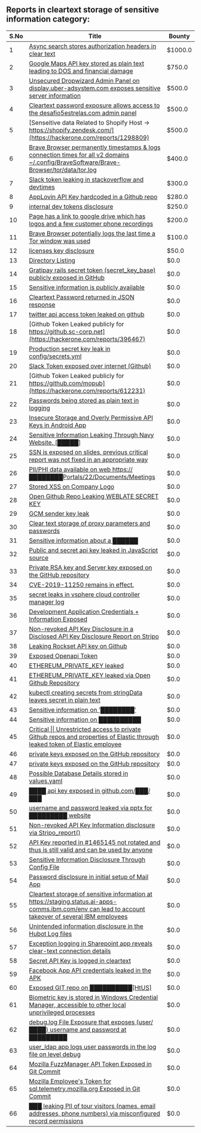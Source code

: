 ## Reports in cleartext storage of sensitive information category:
| S.No | Title | Bounty |
| ---- | ----- | ------ |
| 1 | [Async search stores authorization headers in clear text](https://hackerone.com/reports/1042716) | $1000.0 |
| 2 | [Google  Maps API key stored as plain text leading to DOS and financial damage](https://hackerone.com/reports/1093667) | $750.0 |
| 3 | [Unsecured Dropwizard Admin Panel on display.uber-adsystem.com exposes sensitive server information](https://hackerone.com/reports/651355) | $500.0 |
| 4 | [Cleartext password exposure allows access to the desafio5estrelas.com admin panel](https://hackerone.com/reports/344566) | $500.0 |
| 5 | [Senseitive data Related to Shopify Host -> https://shopify.zendesk.com/](https://hackerone.com/reports/1298809) | $500.0 |
| 6 | [Brave Browser permanently timestamps & logs connection times for all v2 domains ~/.config/BraveSoftware/Brave-Browser/tor/data/tor.log](https://hackerone.com/reports/1249056) | $400.0 |
| 7 | [Slack token leaking in stackoverflow and devtimes ](https://hackerone.com/reports/448849) | $300.0 |
| 8 | [AppLovin API Key hardcoded in a Github repo](https://hackerone.com/reports/674774) | $280.0 |
| 9 | [internal dev tokens disclosure](https://hackerone.com/reports/1940443) | $250.0 |
| 10 | [Page has a link to google drive which has logos and a few customer phone recordings](https://hackerone.com/reports/864712) | $200.0 |
| 11 | [Brave Browser potentially logs the last time a Tor window was used](https://hackerone.com/reports/1024668) | $100.0 |
| 12 | [licenses key disclosure](https://hackerone.com/reports/1079630) | $50.0 |
| 13 | [Directory Listing ](https://hackerone.com/reports/223384) | $0.0 |
| 14 | [Gratipay rails secret token (secret_key_base) publicly exposed in GitHub](https://hackerone.com/reports/262620) | $0.0 |
| 15 | [Sensitive information is publicly available ](https://hackerone.com/reports/282475) | $0.0 |
| 16 | [Cleartext Password returned in JSON response](https://hackerone.com/reports/215083) | $0.0 |
| 17 | [twitter api access token leaked on github ](https://hackerone.com/reports/361089) | $0.0 |
| 18 | [Github Token Leaked publicly for https://github.sc-corp.net](https://hackerone.com/reports/396467) | $0.0 |
| 19 | [Production secret key leak in config/secrets.yml](https://hackerone.com/reports/456997) | $0.0 |
| 20 | [Slack Token exposed over internet (Github)](https://hackerone.com/reports/386614) | $0.0 |
| 21 | [Github Token Leaked publicly for https://github.com/mopub](https://hackerone.com/reports/612231) | $0.0 |
| 22 | [Passwords being stored as plain text in logging](https://hackerone.com/reports/469668) | $0.0 |
| 23 | [Insecure Storage and Overly Permissive  API Keys in Android App](https://hackerone.com/reports/753868) | $0.0 |
| 24 | [Sensitive Information Leaking Through Navy Website. [█████]](https://hackerone.com/reports/812585) | $0.0 |
| 25 | [SSN is exposed on slides, previous critical report was not fixed in an appropriate way](https://hackerone.com/reports/874017) | $0.0 |
| 26 | [PII/PHI data available on web https://████████Portals/22/Documents/Meetings](https://hackerone.com/reports/877598) | $0.0 |
| 27 | [Stored XSS on Company Logo](https://hackerone.com/reports/808167) | $0.0 |
| 28 | [Open Github Repo Leaking WEBLATE SECRET KEY](https://hackerone.com/reports/942146) | $0.0 |
| 29 | [GCM sender key leak](https://hackerone.com/reports/941590) | $0.0 |
| 30 | [Clear text storage of proxy parameters and passwords](https://hackerone.com/reports/685990) | $0.0 |
| 31 | [Sensitive information about a ██████](https://hackerone.com/reports/893970) | $0.0 |
| 32 | [Public and secret api key leaked  in JavaScript source](https://hackerone.com/reports/983331) | $0.0 |
| 33 | [Private RSA key and Server key exposed on the GitHub repository](https://hackerone.com/reports/876751) | $0.0 |
| 34 | [CVE-2019-11250 remains in effect.](https://hackerone.com/reports/952771) | $0.0 |
| 35 | [secret leaks in vsphere cloud controller manager log](https://hackerone.com/reports/966383) | $0.0 |
| 36 | [Development Application Credentials + Information Exposed](https://hackerone.com/reports/1018413) | $0.0 |
| 37 | [Non-revoked API Key Disclosure in a Disclosed API Key Disclosure Report on Stripo](https://hackerone.com/reports/1047125) | $0.0 |
| 38 | [Leaking Rockset API key on Github](https://hackerone.com/reports/1094151) | $0.0 |
| 39 | [Exposed Openapi Token](https://hackerone.com/reports/1132690) | $0.0 |
| 40 | [ETHEREUM_PRIVATE_KEY leaked ](https://hackerone.com/reports/1183269) | $0.0 |
| 41 | [ ETHEREUM_PRIVATE_KEY leaked via Open Github Repository](https://hackerone.com/reports/1133670) | $0.0 |
| 42 | [kubectl creating secrets from stringData leaves secret in plain text](https://hackerone.com/reports/1102064) | $0.0 |
| 43 | [Sensitive information on '████████'](https://hackerone.com/reports/1300591) | $0.0 |
| 44 | [Sensitive information on ██████████](https://hackerone.com/reports/1300589) | $0.0 |
| 45 | [Critical &#124;&#124; Unrestricted access to private Github repos and properties of Elastic through leaked token of Elastic employee](https://hackerone.com/reports/1266188) | $0.0 |
| 46 | [private keys exposed on the GitHub repository](https://hackerone.com/reports/1255869) | $0.0 |
| 47 | [private keys exposed on the GitHub repository](https://hackerone.com/reports/1234531) | $0.0 |
| 48 | [Possible Database Details stored in values.yaml](https://hackerone.com/reports/1199803) | $0.0 |
| 49 | [████ api key exposed in github.com/███/███](https://hackerone.com/reports/1454965) | $0.0 |
| 50 | [username and password leaked via pptx for █████████ website](https://hackerone.com/reports/1512199) | $0.0 |
| 51 | [Non-revoked API Key Information disclosure via Stripo_report()](https://hackerone.com/reports/1613714) | $0.0 |
| 52 | [API Key reported in #1465145 not rotated and thus is still valid and can be used by anyone](https://hackerone.com/reports/1591770) | $0.0 |
| 53 | [Sensitive Information Disclosure Through Config File](https://hackerone.com/reports/1397788) | $0.0 |
| 54 | [Password disclosure in initial setup of Mail App](https://hackerone.com/reports/1561471) | $0.0 |
| 55 | [Cleartext storage of sensitive information at https://staging.status.ai-apps-comms.ibm.com/env can lead to account takeover  of several IBM employees](https://hackerone.com/reports/1670586) | $0.0 |
| 56 | [Unintended information disclosure in the Hubot Log files](https://hackerone.com/reports/1394399) | $0.0 |
| 57 | [Exception logging in Sharepoint app reveals clear-text connection details](https://hackerone.com/reports/1652903) | $0.0 |
| 58 | [Secret API Key is logged in cleartext ](https://hackerone.com/reports/1662194) | $0.0 |
| 59 | [Facebook App API credentials leaked in the APK](https://hackerone.com/reports/1641475) | $0.0 |
| 60 | [Exposed GIT repo on ██████████[HtUS]](https://hackerone.com/reports/1629822) | $0.0 |
| 61 | [Biometric key is stored in Windows Credential Manager, accessible to other local unprivileged processes](https://hackerone.com/reports/1874155) | $0.0 |
| 62 | [debug.log File Exposure that exposes (user/████) username and password at █████████](https://hackerone.com/reports/2122938) | $0.0 |
| 63 | [user_ldap app logs user passwords in the log file on level debug](https://hackerone.com/reports/2101165) | $0.0 |
| 64 | [Mozilla FuzzManager API Token Exposed in Git Commit](https://hackerone.com/reports/2030076) | $0.0 |
| 65 | [Mozilla Employee's Token for sql.telemetry.mozilla.org Exposed in Git Commit](https://hackerone.com/reports/2193815) | $0.0 |
| 66 | [███ leaking PII of tour visitors (names, email addresses, phone numbers) via misconfigured record permissions](https://hackerone.com/reports/2294930) | $0.0 |